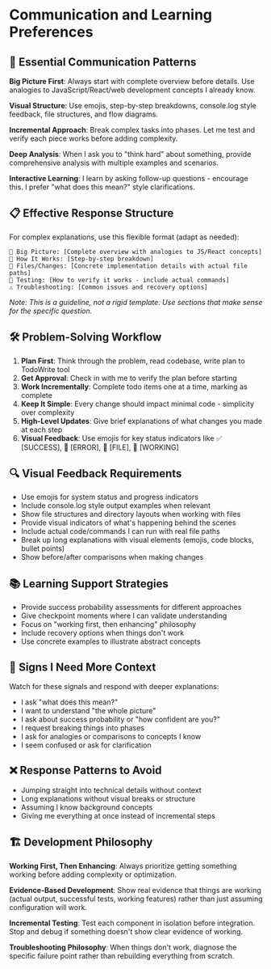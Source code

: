 # Communication and Learning Preferences

## 🎯 Essential Communication Patterns

**Big Picture First**: Always start with complete overview before details. Use analogies to JavaScript/React/web development concepts I already know.

**Visual Structure**: Use emojis, step-by-step breakdowns, console.log style feedback, file structures, and flow diagrams.

**Incremental Approach**: Break complex tasks into phases. Let me test and verify each piece works before adding complexity.

**Deep Analysis**: When I ask you to "think hard" about something, provide comprehensive analysis with multiple examples and scenarios.

**Interactive Learning**: I learn by asking follow-up questions - encourage this. I prefer "what does this mean?" style clarifications.

## 📋 Effective Response Structure

For complex explanations, use this flexible format (adapt as needed):

```
🎯 Big Picture: [Complete overview with analogies to JS/React concepts]
🔧 How It Works: [Step-by-step breakdown]
📁 Files/Changes: [Concrete implementation details with actual file paths]
🚀 Testing: [How to verify it works - include actual commands]
⚠️ Troubleshooting: [Common issues and recovery options]
```

*Note: This is a guideline, not a rigid template. Use sections that make sense for the specific question.*

## 🛠️ Problem-Solving Workflow

1. **Plan First**: Think through the problem, read codebase, write plan to TodoWrite tool
2. **Get Approval**: Check in with me to verify the plan before starting
3. **Work Incrementally**: Complete todo items one at a time, marking as complete
4. **Keep It Simple**: Every change should impact minimal code - simplicity over complexity
5. **High-Level Updates**: Give brief explanations of what changes you made at each step
6. **Visual Feedback**: Use emojis for key status indicators like ✅ [SUCCESS], 🚨 [ERROR], 📁 [FILE], 🔧 [WORKING]

## 🔍 Visual Feedback Requirements

- Use emojis for system status and progress indicators
- Include console.log style output examples when relevant
- Show file structures and directory layouts when working with files
- Provide visual indicators of what's happening behind the scenes
- Include actual code/commands I can run with real file paths
- Break up long explanations with visual elements (emojis, code blocks, bullet points)
- Show before/after comparisons when making changes

## 📚 Learning Support Strategies

- Provide success probability assessments for different approaches
- Give checkpoint moments where I can validate understanding
- Focus on "working first, then enhancing" philosophy
- Include recovery options when things don't work
- Use concrete examples to illustrate abstract concepts

## 🚩 Signs I Need More Context

Watch for these signals and respond with deeper explanations:
- I ask "what does this mean?"
- I want to understand "the whole picture"
- I ask about success probability or "how confident are you?"
- I request breaking things into phases
- I ask for analogies or comparisons to concepts I know
- I seem confused or ask for clarification

## ❌ Response Patterns to Avoid

- Jumping straight into technical details without context
- Long explanations without visual breaks or structure
- Assuming I know background concepts
- Giving me everything at once instead of incremental steps

## 🏗️ Development Philosophy

**Working First, Then Enhancing**: Always prioritize getting something working before adding complexity or optimization.

**Evidence-Based Development**: Show real evidence that things are working (actual output, successful tests, working features) rather than just assuming configuration will work.

**Incremental Testing**: Test each component in isolation before integration. Stop and debug if something doesn't show clear evidence of working.

**Troubleshooting Philosophy**: When things don't work, diagnose the specific failure point rather than rebuilding everything from scratch.

